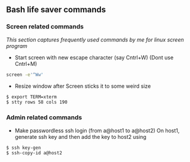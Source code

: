 ## Bash life saver commands  

### Screen related commands
*This section captures frequently used commands by me for linux screen program*
* Start screen with new escape character (say Cntrl+W) (Dont use Cntrl+M) 
```sh
screen -e'^Ww'
```

* Resize window after Screen sticks it to some weird size 
```sh
$ export TERM=xterm
$ stty rows 58 cols 190
```

### Admin related commands
* Make passwordless ssh login (from a@host1 to a@host2)
On host1, generate ssh key and then add the key to host2 using 
```sh
$ ssh key-gen
$ ssh-copy-id a@host2
```
